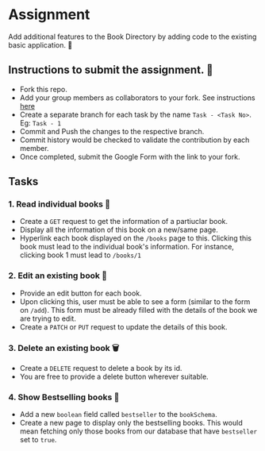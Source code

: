 # Assignment
Add additional features to the Book Directory by adding code to the existing basic application. 🚀

## Instructions to submit the assignment. 📃

  - Fork this repo.
  - Add your group members as collaborators to your fork. See instructions [here](https://docs.github.com/en/account-and-profile/setting-up-and-managing-your-personal-account-on-github/managing-access-to-your-personal-repositories/inviting-collaborators-to-a-personal-repository)
  - Create a separate branch for each task by the name `Task - <Task No>`. Eg: `Task - 1`
  - Commit and Push the changes to the respective branch.
  - Commit history would be checked to validate the contribution by each member.
  - Once completed, submit the Google Form with the link to your fork.

## Tasks

### 1. Read individual books 📖

  - Create a `GET` request to get the information of a partiuclar book.
  - Display all the information of this book on a new/same page.
  - Hyperlink each book displayed on the `/books` page to this. 
  Clicking this book must lead to the individual book's information. For instance, clicking book 1 must lead to `/books/1`

### 2. Edit an existing book 📝

  - Provide an edit button for each book. 
  - Upon clicking this, user must be able to see a form (similar to the form on `/add`). This form must be already filled with the details of the book we are trying to edit.
  - Create a `PATCH` or `PUT` request to update the details of this book.

### 3. Delete an existing book 🗑️

  - Create a `DELETE` request to delete a book by its id.
  - You are free to provide a delete button wherever suitable.

### 4. Show Bestselling books 🔖

  - Add a new `boolean` field called `bestseller` to the `bookSchema`.
  - Create a new page to display only the bestselling books. This would mean fetching only those books from our database that have `bestseller` set to `true`.


  
 
